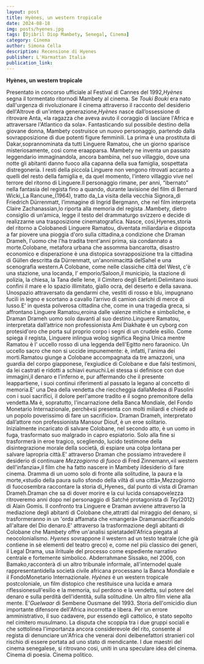 ```yaml
---
layout: post
title: Hyènes, un western tropicale
date: 2024-08-18
img: posts/hyenes.jpg
tags: [Djibril Diop Mambety, Senegal, Cinema]
category: Cinema
author: Simona Cella
description: Recensione di Hyenes
publisher: L'Harmattan Italia
publication_link:
---
```

**Hyènes, un western tropicale**

Presentato in concorso ufficiale al Festival di Cannes del 1992,_Hyènes_ segna il tormentato ritornodi Mambety al cinema.
Se _Touki Bouki_ era nato dall'urgenza di rivoluzionare il cinema attraverso il racconto del desiderio dell'Altrove di un'intera generazione,_Hyènes_ nasce dall’ossessione di ritrovare Anta, «la ragazza che aveva avuto il coraggio di lasciare l'Africa e attraversare l'Atlantico da sola». Fantasticando sul possibile destino della giovane donna, Mambety costruisce un nuovo personaggio, partendo dalla sovrapposizione di due potenti figure femminili. La prima è una prostituta di Dakar,soprannominata da tutti Linguere Ramatou, che un giorno sparisce misteriosamente, così come eraapparsa. Mambety ne inventa un passato leggendario immaginandola, ancora bambina, nel suo villaggio, dove una notte gli abitanti danno fuoco alla capanna della sua famiglia, sospettata distregoneria. I resti della piccola Linguere non vengono ritrovati accanto a quelli del resto della famiglia e, da quel momento, l'intero villaggio vive nel terrore del ritorno di Linguere.Il personaggio rimane, per anni, “ibernato” nella fantasia del regista fino a quando, durante lavisione del film di Bernard Wicki_La Rancune_(1964), tratto da_La visita della vecchia Signora_di Friedrich Dürrenmatt, l’immagine di Ingrid Bergmann, che nel film interpreta Claire Zachanassian,lo riporta alla memoria del regista .Mambety, dietro consiglio di un’amica, legge il testo del drammaturgo svizzero e decide di realizzarne una trasposizione cinematografica. Nasce, così,Hyenes,storia del ritorno a Colobanedi Linguere Ramatou, diventata miliardaria e disposta a far piovere una pioggia d'oro sulla cittadina,a condizione che Draman Drameh, l'uomo che l'ha tradita trent'anni prima, sia condannato a morte.Colobane, metafora urbana che assomma bancarotta, disastro economico e disperazione è una distopica sovrapposizione tra la cittadina di Güllen descritta da Dürrenmatt, un'anonimacittà delSahel e una scenografia western.A Colobane, come nelle classiche città del West, c'è una stazione, una locanda, l’ emporio/Saloon,il municipio, la stazione di polizia, la chiesa, la Tana delle Iene, il Cimitero degli Elefanti.Delimitano isuoi confini il mare e lo spazio illimitato, giallo ocra, del deserto e della savana. Unospazio attraversato da gendarmi che, vestiti di rosso e blu, impugnano fucili in legno e scortano a cavallo l’arrivo di camion carichi di merce di lusso.E' in questa polverosa cittadina che, come in una tragedia greca, si affrontano Linguere Ramatou,eroina dalle valenze mitiche e simboliche, e Draman Drameh uomo solo davanti al suo destino.Linguere Ramatou, interpretata dall’attrice non professionista Ami Diakhate è un cyborg con protesid'oro che porta sul proprio corpo i segni di un crudele esilio. Come spiega il regista, Linguere inlingua wolog significa Regina Unica mentre Ramatou è l' uccello rosso di una leggenda dell'Egitto nero faraonico. Un uccello sacro che non si uccide impunemente: è, infatti, l'anima dei morti.Ramatou giunge a Colobane accompagnata da tre amazzoni, una guardia del corpo giapponese, l’exgiudice di Colobane e due falsi testimoni, da lei castrati e ridotti a schiavi eunuchi.Lei stessa si definisce con due immagini,il denaro e l’inferno e, pur affermando che il presente leappartiene, i suoi continui riferimenti al passato la legano al concetto di memoria.E' una Dea della vendetta che rieccheggia dallaMedea di Pasolini con i suoi sacrifici, il dolore perl'amore tradito e il sogno premonitore della vendetta.Ma è, sopratutto, l'incarnazione della Banca Mondiale, del Fondo Monetario Internazionale, perchè«si presenta con molti miliardi e chiede ad un popolo poverissimo di fare un sacrificio».
Draman Drameh, interpretato dall’attore non professionista Mansour Diouf, è un eroe solitario. Inizialmente incaricato di salvare Colobane, nel secondo atto, è un uomo in fuga, trasformato suo malgrado in capro espiatorio. Solo alla fine si trasformerà in eroe tragico, scegliendo, lucido testimone della disintegrazione morale della società, di espiare una colpa lontana per salvare lapropria città.E' attraverso Draman che possiamo intravedere il desiderio di continuare _Mezzogiorno di fuoco_ di Fred Zinnemann,«il western dell'infanzia»,il film che ha fatto nascere in Mambety ildesiderio di fare cinema. Dramma di un uomo solo di fronte alla solitudine, la paura e la morte,«studio della paura sullo sfondo della viltà di una città»,Mezzogiorno di fuocosembra raccontare la storia di_Hyenes_ dal punto di vista di Draman Drameh.Draman che sa di dover morire e la cui lucida consapovelezza ritroveremo anni dopo nel personaggio di Satché protagonista di _Tey_(2012) di Alain Gomis. Il confronto tra Linguere e Draman avviene attraverso la mediazione degli abitanti di Colobane che,attratti dal miraggio del denaro, si trasformeranno in un 'orda affamata che «mangerà» Dramansacrificandolo all'altare del Dio denaro.E' attraverso la trasformazione degli abitanti di Colobane che Mambety offre un'analisi spietatadell'Africa piegata al neocolonialismo.
_Hyenes_ sovrappone il western ad un testo teatrale (che già contiene in sè elementi del teatro greco) e, come nel più classico dei generi, il Legal Drama, usa ilrituale del processo come espediente narrativo centrale e fortemente simbolico. Abderrahmane Sissako, nel 2006, con Bamako,racconterà di un altro tribunale informale, all'internodel quale rappresentantidella società civile africana processano la Banca Mondiale e il FondoMonetario Internazionale.
_Hyènes_ è un western tropicale postcoloniale, un film distopico che restituisce una lucida e amara riflessionesull'esilio e la memoria, sul perdono e la vendetta, sul potere del denaro e sulla perdità dell'identità, sulla solitudine.
Un altro film viene alla mente. E'_Guelwaar_ di Sembene Ousmane del 1993. Storia dell'omicidio diun importante difensore dell'Africa incorrotta e libera. Per un errore amministrativo, il suo cadavere, pur essendo egli cattolico, è stato sepolto nel cimitero musulmano. La disputa che scoppia tra i due gruppi sociali e che sottolinea l'importanza ancora considerevole del rito, consente al regista di denunciare un'Africa che venerai doni deibenefattori stranieri col rischio di essere portata ad uno stato di mendicante.
I due maestri del cinema senegalese, si ritrovano cosi, uniti in una speculare idea del cinema. Cinema di poesia. Cinema politico.
